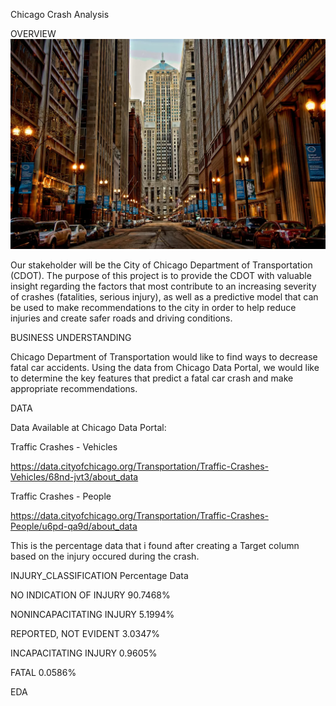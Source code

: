 Chicago Crash Analysis


OVERVIEW
![alt text](image-1.png)


Our stakeholder will be the City of Chicago Department of Transportation (CDOT). The purpose of this project is to provide the CDOT with valuable insight regarding the factors that most contribute to an increasing severity of crashes (fatalities, serious injury), as well as a predictive model that can be used to make recommendations to the city in order to help reduce injuries and create safer roads and driving conditions.


BUSINESS UNDERSTANDING

Chicago Department of Transportation would like to find ways to decrease fatal car accidents.
Using the data from Chicago Data Portal, we would like to determine the key features that predict a fatal car crash and make appropriate recommendations.


DATA

Data Available at Chicago Data Portal:

Traffic Crashes - Vehicles 

https://data.cityofchicago.org/Transportation/Traffic-Crashes-Vehicles/68nd-jvt3/about_data

Traffic Crashes - People

https://data.cityofchicago.org/Transportation/Traffic-Crashes-People/u6pd-qa9d/about_data

This is the percentage data that i found after creating a Target column based on the injury occured during the crash.


INJURY_CLASSIFICATION       Percentage Data

NO INDICATION OF INJURY     90.7468%

NONINCAPACITATING INJURY     5.1994%

REPORTED, NOT EVIDENT        3.0347%

INCAPACITATING INJURY        0.9605%

FATAL                        0.0586%



EDA